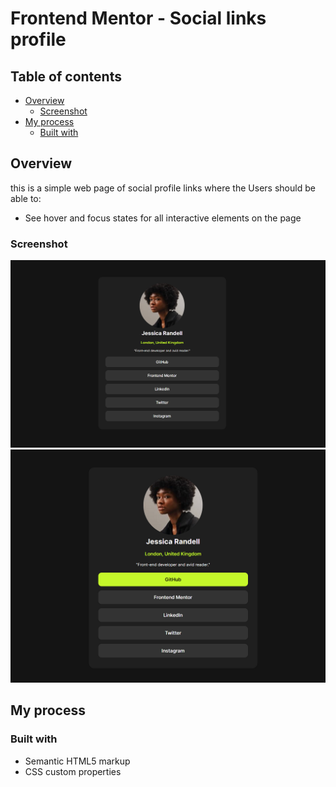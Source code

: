 # Frontend Mentor - Social links profile

## Table of contents

- [Overview](#overview)
  - [Screenshot](#screenshot)
- [My process](#my-process)
  - [Built with](#built-with)

## Overview
this is a simple web page of social profile links where the Users should be able to:

- See hover and focus states for all interactive elements on the page

### Screenshot

![](./screenshots/desktop-overview.png )
![](./screenshots/active-link.png)

## My process

### Built with

- Semantic HTML5 markup
- CSS custom properties
